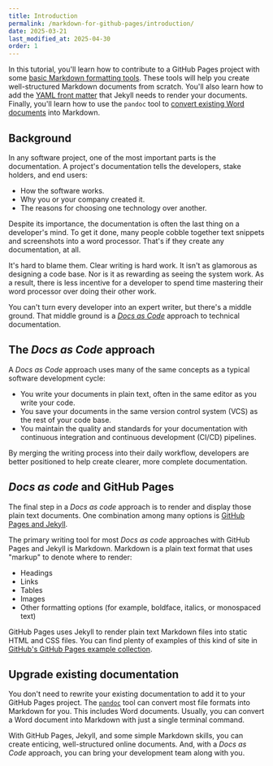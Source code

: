 ```yaml
---
title: Introduction
permalink: /markdown-for-github-pages/introduction/
date: 2025-03-21
last_modified_at: 2025-04-30
order: 1
---
```


In this tutorial, you'll learn how to contribute to a GitHub Pages project with some [basic Markdown formatting tools](/markdown-for-github-pages/basics/). These tools will help you create well-structured Markdown documents from scratch. You'll also learn how to add the [YAML front matter](/markdown-for-github-pages/frontmatter/) that Jekyll needs to render your documents. Finally, you'll learn how to use the `pandoc` tool to [convert existing Word documents](/markdown-for-github-pages/convert-from-word/) into Markdown.

## Background

In any software project, one of the most important parts is the documentation. A project's documentation tells the developers, stake holders, and end users:

* How the software works.
* Why you or your company created it.
* The reasons for choosing one technology over another.

Despite its importance, the documentation is often the last thing on a developer's mind. To get it done, many people cobble together text snippets and screenshots into a word processor. That's if they create any documentation, at all.

It's hard to blame them. Clear writing is hard work. It isn't as glamorous as designing a code base. Nor is it as rewarding as seeing the system work. As a result, there is less incentive for a developer to spend time mastering their word processor over doing their other work.

You can't turn every developer into an expert writer, but there's a middle ground. That middle ground is a [_Docs as Code_](https://www.writethedocs.org/guide/docs-as-code/) approach to technical documentation.

## The _Docs as Code_ approach

A _Docs as Code_ approach uses many of the same concepts as a typical software development cycle:

* You write your documents in plain text, often in the same editor as you write your code.
* You save your documents in the same version control system (VCS) as the rest of your code base.
* You maintain the quality and standards for your documentation with continuous integration and continuous development (CI/CD) pipelines.

By merging the writing process into their daily workflow, developers are better positioned to help create clearer, more complete documentation.

## _Docs as code_ and GitHub Pages

The final step in a _Docs as code_ approach is to render and display those plain text documents. One combination among many options is [GitHub Pages and Jekyll](https://docs.github.com/en/pages/setting-up-a-github-pages-site-with-jekyll/about-github-pages-and-jekyll).

The primary writing tool for most _Docs as code_ approaches with GitHub Pages and Jekyll is Markdown. Markdown is a plain text format that uses "markup" to denote where to render:

* Headings
* Links
* Tables
* Images
* Other formatting options (for example, boldface, italics, or monospaced text)

GitHub Pages uses Jekyll to render plain text Markdown files into static HTML and CSS files. You can find plenty of examples of this kind of site in [GitHub's GitHub Pages example collection](https://github.com/collections/github-pages-examples).

## Upgrade existing documentation

You don't need to rewrite your existing documentation to add it to your GitHub Pages project. The [`pandoc`](https://pandoc.org/) tool can convert most file formats into Markdown for you. This includes Word documents. Usually, you can convert a Word document into Markdown with just a single terminal command.

With GitHub Pages, Jekyll, and some simple Markdown skills, you can create enticing, well-structured online documents. And, with a _Docs as Code_ approach, you can bring your development team along with you.

